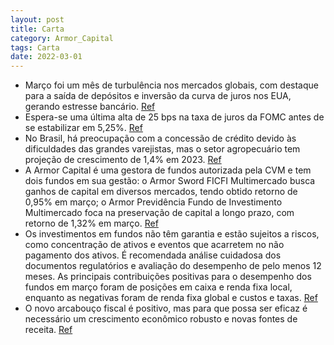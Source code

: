 ```yaml
---
layout: post
title: Carta
category: Armor_Capital
tags: Carta
date: 2022-03-01
---
```


- Março foi um mês de turbulência nos mercados globais, com destaque para a saída de depósitos e inversão da curva de juros nos EUA, gerando estresse bancário.
<a href="#" onclick="search_on_pdf('bolsa americana. Por outro lado, o livro de renda fixa local sofreu 52bps, principalmente pela  pos')">Ref</a>
- Espera-se uma última alta de 25 bps na taxa de juros da FOMC antes de se estabilizar em 5,25%.
<a href="#" onclick="search_on_pdf('o FOMC optará por uma última alta de 25 bps, o que corresponde a uma taxa terminal de 5,25%. A part')">Ref</a>
- No Brasil, há preocupação com a concessão de crédito devido às dificuldades das grandes varejistas, mas o setor agropecuário tem projeção de crescimento de 1,4% em 2023.
<a href="#" onclick="search_on_pdf('significativo do setor agropecuário, o que explica boa parte da nossa projeção de crescimento de 1,')">Ref</a>
- A Armor Capital é uma gestora de fundos autorizada pela CVM e tem dois fundos em sua gestão: o Armor Sword FICFI Multimercado busca ganhos de capital em diversos mercados, tendo obtido retorno de 0,95% em março; o Armor Previdência Fundo de Investimento Multimercado foca na preservação de capital a longo prazo, com retorno de 1,32% em março.
<a href="#" onclick="search_on_pdf('% CDIPREV (%)% CDIARMOR PREVIDÊNCIA FUNDO DE INVESTIMENTOMULTIMERCADO Armor Capital Gestão de I')">Ref</a>
- Os investimentos em fundos não têm garantia e estão sujeitos a riscos, como concentração de ativos e eventos que acarretem no não pagamento dos ativos. É recomendada análise cuidadosa dos documentos regulatórios e avaliação do desempenho de pelo menos 12 meses. As principais contribuições positivas para o desempenho dos fundos em março foram de posições em caixa e renda fixa local, enquanto as negativas foram de renda fixa global e custos e taxas.
<a href="#" onclick="search_on_pdf('tendo como público-alvo investidores sem restrições. No mês de março, o fundo obteve um retorno de ')">Ref</a>
- O novo arcabouço fiscal é positivo, mas para que possa ser eficaz é necessário um crescimento econômico robusto e novas fontes de receita.
<a href="#" onclick="search_on_pdf('apresentação do novo arcabouço fiscal foi positiva, no entanto precisamos analisar o texto que vai ')">Ref</a>
